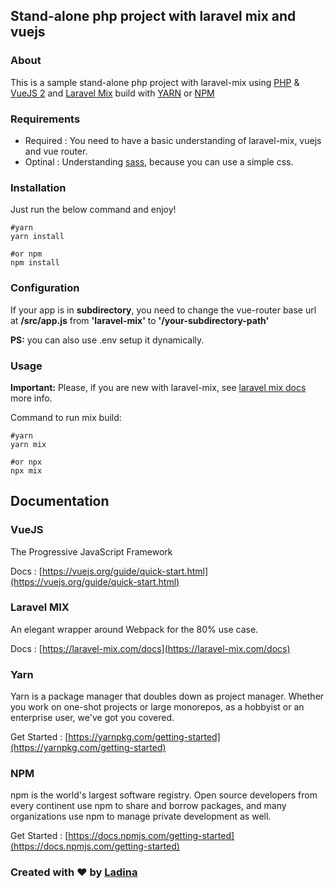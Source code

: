 ## Stand-alone php project with laravel mix and vuejs

### About

This is a sample stand-alone php project with laravel-mix using [PHP](php.net) & [VueJS 2](https://vuejs.org) and [Laravel Mix](https://laravel-mix.com) build with [YARN](https://yarnpkg.com) or [NPM](https://www.npmjs.com)

### Requirements 


- Required :
You need to have a basic understanding of laravel-mix, vuejs and vue router.
- Optinal : Understanding [sass](https://sass-lang.com/documentation), because you can use a simple css.


### Installation

Just run the below command and enjoy!

```
#yarn
yarn install

#or npm
npm install
```

### Configuration

If your app is in **subdirectory**, you need to change the vue-router base url at **/src/app.js** from **'laravel-mix'** to **'/your-subdirectory-path'**

**PS:** you can also use .env setup it dynamically.

### Usage

**Important:**
Please, if you are new with laravel-mix, see [laravel mix docs](https://laravel-mix.com/docs) more info.

Command to run mix build:

```
#yarn
yarn mix

#or npx
npx mix
```

## Documentation

### VueJS 

The Progressive JavaScript Framework

Docs : [https://vuejs.org/guide/quick-start.html](https://vuejs.org/guide/quick-start.html)

### Laravel MIX 

An elegant wrapper around Webpack for the 80% use case.

Docs : [https://laravel-mix.com/docs](https://laravel-mix.com/docs)

### Yarn 

Yarn is a package manager that doubles down as project manager. Whether you work on one-shot projects or large monorepos, as a hobbyist or an enterprise user, we've got you covered.

Get Started : [https://yarnpkg.com/getting-started](https://yarnpkg.com/getting-started) 

### NPM 

npm is the world's largest software registry. Open source developers from every continent use npm to share and borrow packages, and many organizations use npm to manage private development as well.

Get Started : [https://docs.npmjs.com/getting-started](https://docs.npmjs.com/getting-started) 
### Created with ❤ by [Ladina](https://ladinasedera.github.io)
